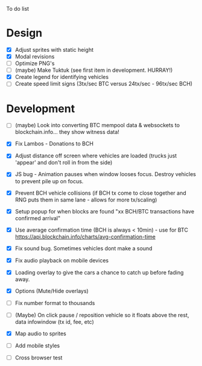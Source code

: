 To do list

Design
===

- [X] Adjust sprites with static height
- [X] Modal revisions
- [ ] Optimize PNG's
- [ ] (maybe) Make Tuktuk (see first item in development. HURRAY!)
- [X] Create legend for identifying vehicles
- [ ] Create speed limit signs (3tx/sec BTC versus 24tx/sec - 96tx/sec BCH)

Development 
===

- [ ] (maybe) Look into converting BTC mempool data & websockets to blockchain.info... they show witness data!
- [X] Fix Lambos - Donations to BCH
- [X] Adjust distance off screen where vehicles are loaded (trucks just 'appear' and don't roll in from the side)
- [X] JS bug - Animation pauses when window looses focus. Destroy vehicles to prevent pile up on focus.
- [X] Prevent BCH vehicle collisions (if BCH tx come to close together and RNG puts them in same lane - allows for more tx/scaling)
- [X] Setup popup for when blocks are found "xx BCH/BTC transactions have confirmed arrival"
- [X] Use average confirmation time (BCH is always < 10min) - use for BTC https://api.blockchain.info/charts/avg-confirmation-time
- [X] Fix sound bug. Sometimes vehicles dont make a sound
- [X] Fix audio playback on mobile devices
- [X] Loading overlay to give the cars a chance to catch up before fading away.
- [X] Options (Mute/Hide overlays)
- [ ] Fix number format to thousands
- [ ] (Maybe) On click pause / reposition vehicle so it floats above the rest, data infowindow (tx id, fee, etc)
- [X] Map audio to sprites
- [ ] Add mobile styles
- [ ] Cross browser test

